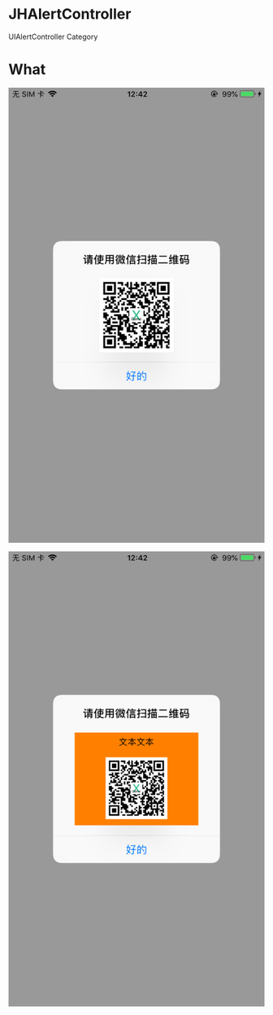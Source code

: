# JHAlertController
UIAlertController Category

# What

![image](https://github.com/xjh093/JHAlertController/blob/main/JHAlertController/images/Screen%20Shot%202023-04-26%20at%2012.42.48.png)

![image](https://github.com/xjh093/JHAlertController/blob/main/JHAlertController/images/Screen%20Shot%202023-04-26%20at%2012.42.54.png)
